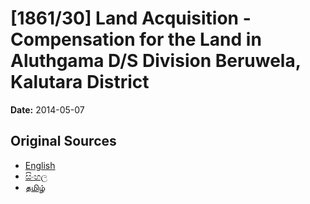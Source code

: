 # [1861/30] Land Acquisition - Compensation for the Land in Aluthgama D/S Division Beruwela, Kalutara District

**Date:** 2014-05-07

## Original Sources

- [English](https://documents.gov.lk/view/extra-gazettes/2014/5/1861-30_E.pdf)
- [සිංහල](https://documents.gov.lk/view/extra-gazettes/2014/5/1861-30_S.pdf)
- [தமிழ்](https://documents.gov.lk/view/extra-gazettes/2014/5/1861-30_T.pdf)
